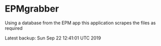 # EPMgrabber
Using a database from the EPM app this application scrapes the files as required


Latest backup: Sun Sep 22 12:41:01 UTC 2019
